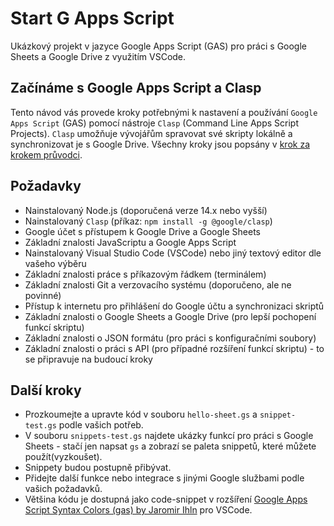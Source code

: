 # Start G Apps Script

Ukázkový projekt v jazyce Google Apps Script (GAS) pro práci s Google Sheets a Google Drive z využitím VSCode.

## Začínáme s Google Apps Script a Clasp

Tento návod vás provede kroky potřebnými k nastavení a používání `Google Apps Script` (GAS) pomocí nástroje `Clasp` (Command Line Apps Script Projects). `Clasp` umožňuje vývojářům spravovat své skripty lokálně a synchronizovat je s Google Drive. Všechny kroky jsou popsány v [krok za krokem průvodci](steps_cz.md).

## Požadavky

- Nainstalovaný Node.js (doporučená verze 14.x nebo vyšší)
- Nainstalovaný `Clasp` (příkaz: `npm install -g @google/clasp`)
- Google účet s přístupem k Google Drive a Google Sheets
- Základní znalosti JavaScriptu a Google Apps Script
- Nainstalovaný Visual Studio Code (VSCode) nebo jiný textový editor dle vašeho výběru
- Základní znalosti práce s příkazovým řádkem (terminálem)
- Základní znalosti Git a verzovacího systému (doporučeno, ale ne povinné)
- Přístup k internetu pro přihlášení do Google účtu a synchronizaci skriptů
- Základní znalosti o Google Sheets a Google Drive (pro lepší pochopení funkcí skriptu)
- Základní znalosti o JSON formátu (pro práci s konfiguračními soubory)
- Základní znalosti o práci s API (pro případné rozšíření funkcí skriptu) - to se připravuje na budoucí kroky

## Další kroky

- Prozkoumejte a upravte kód v souboru `hello-sheet.gs` a `snippet-test.gs` podle vašich potřeb.
- V souboru `snippets-test.gs` najdete ukázky funkcí pro práci s Google Sheets  - stačí jen napsat `gs` a zobrazí se paleta snippetů, které můžete použít(vyzkoušet).
- Snippety budou postupně přibývat.
- Přidejte další funkce nebo integrace s jinými Google službami podle vašich požadavků.
- Většina kódu je dostupná jako code-snippet v rozšíření [Google Apps Script Syntax Colors (gas) by Jaromir Ihln](https://marketplace.visualstudio.com/items?itemName=JaromrIhln.gas-syntax-highlighting) pro VSCode.

